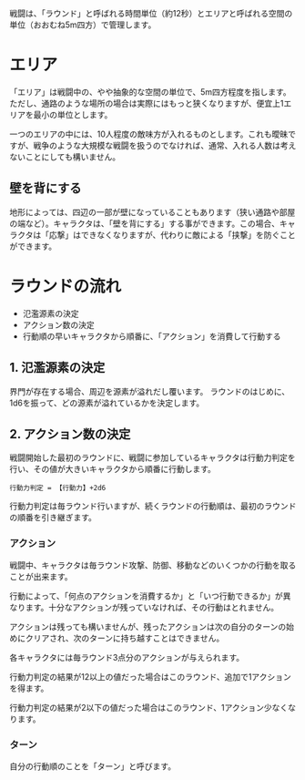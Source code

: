 戦闘は、「ラウンド」と呼ばれる時間単位（約12秒）とエリアと呼ばれる空間の単位（おおむね5m四方）で管理します。

# エリア

「エリア」は戦闘中の、やや抽象的な空間の単位で、5m四方程度を指します。ただし、通路のような場所の場合は実際にはもっと狭くなりますが、便宜上1エリアを最小の単位とします。

一つのエリアの中には、10人程度の敵味方が入れるものとします。これも曖昧ですが、戦争のような大規模な戦闘を扱うのでなければ、通常、入れる人数は考えないことにしても構いません。


## 壁を背にする

地形によっては、四辺の一部が壁になっていることもあります（狭い通路や部屋の端など）。キャラクタは、「壁を背にする」する事ができます。この場合、キャラクタは「応撃」はできなくなりますが、代わりに敵による「挟撃」を防ぐことができます。


# ラウンドの流れ

* 氾濫源素の決定
* アクション数の決定
* 行動順の早いキャラクタから順番に、「アクション」を消費して行動する


## 1. 氾濫源素の決定

界門が存在する場合、周辺を源素が溢れだし覆います。
ラウンドのはじめに、1d6を振って、どの源素が溢れているかを決定します。

## 2. アクション数の決定

戦闘開始した最初のラウンドに、戦闘に参加しているキャラクタは行動力判定を行い、その値が大きいキャラクタから順番に行動します。

    行動力判定 = 【行動力】+2d6

行動力判定は毎ラウンド行いますが、続くラウンドの行動順は、最初のラウンドの順番を引き継ぎます。

### アクション

戦闘中、キャラクタは毎ラウンド攻撃、防御、移動などのいくつかの行動を取ることが出来ます。

行動によって、「何点のアクションを消費するか」と「いつ行動できるか」が異なります。十分なアクションが残っていなければ、その行動はとれません。

アクションは残っても構いませんが、残ったアクションは次の自分のターンの始めにクリアされ、次のターンに持ち越すことはできません。

各キャラクタには毎ラウンド3点分のアクションが与えられます。

行動力判定の結果が12以上の値だった場合はこのラウンド、追加で1アクションを得ます。

行動力判定の結果が2以下の値だった場合はこのラウンド、1アクション少なくなります。

### ターン

自分の行動順のことを「ターン」と呼びます。
